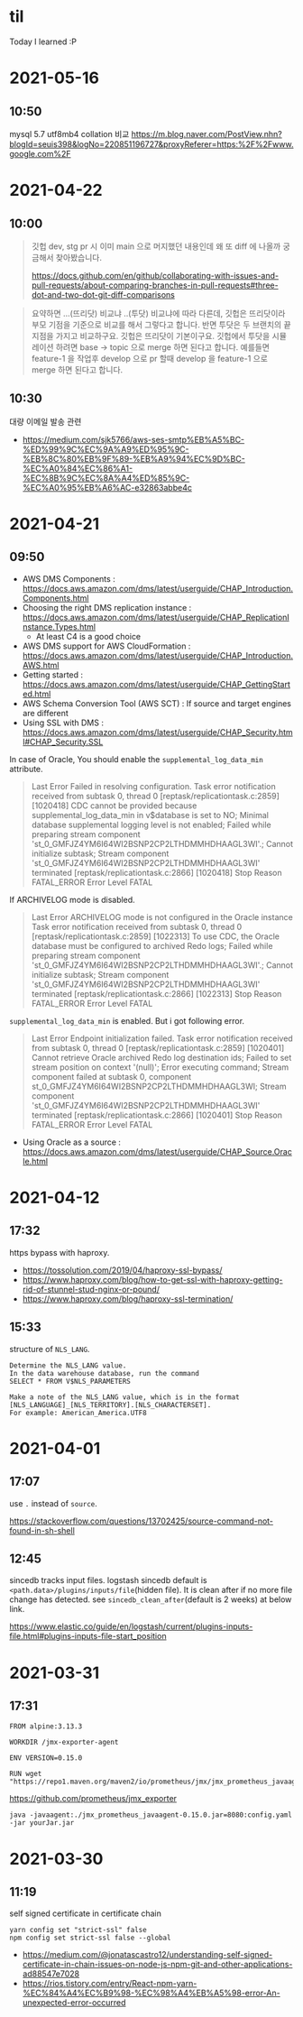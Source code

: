 # til

Today I learned :P

# 2021-05-16
## 10:50

mysql 5.7 utf8mb4 collation 비교
https://m.blog.naver.com/PostView.nhn?blogId=seuis398&logNo=220851196727&proxyReferer=https:%2F%2Fwww.google.com%2F

# 2021-04-22
## 10:00

>깃헙 dev, stg pr 시 이미 main 으로 머지했던 내용인데 왜 또 diff 에 나올까 궁금해서 찾아봤습니다.
>
>https://docs.github.com/en/github/collaborating-with-issues-and-pull-requests/about-comparing-branches-in-pull-requests#three-dot-and-two-dot-git-diff-comparisons

>요약하면 …(뜨리닷) 비교냐 ..(투닷) 비교냐에 따라 다른데, 깃헙은 뜨리닷이라 부모 기점을 기준으로 비교를 해서 그렇다고 합니다. 반면 투닷은 두 브랜치의 끝지점을 가지고 비교하구요. 깃헙은 뜨리닷이 기본이구요. 깃헙에서 투닷을 시뮬레이션 하려면 base -> topic 으로 merge 하면 된다고 합니다. 예를들면 feature-1 을 작업후 develop 으로 pr 할때 develop 을 feature-1 으로 merge 하면 된다고 합니다.

## 10:30

대량 이메일 발송 관련

* https://medium.com/sjk5766/aws-ses-smtp%EB%A5%BC-%ED%99%9C%EC%9A%A9%ED%95%9C-%EB%8C%80%EB%9F%89-%EB%A9%94%EC%9D%BC-%EC%A0%84%EC%86%A1-%EC%8B%9C%EC%8A%A4%ED%85%9C-%EC%A0%95%EB%A6%AC-e32863abbe4c


# 2021-04-21
## 09:50

* AWS DMS Components : https://docs.aws.amazon.com/dms/latest/userguide/CHAP_Introduction.Components.html
* Choosing the right DMS replication instance : https://docs.aws.amazon.com/dms/latest/userguide/CHAP_ReplicationInstance.Types.html 
  * At least C4 is a good choice
* AWS DMS support for AWS CloudFormation : https://docs.aws.amazon.com/dms/latest/userguide/CHAP_Introduction.AWS.html
* Getting started : https://docs.aws.amazon.com/dms/latest/userguide/CHAP_GettingStarted.html
* AWS Schema Conversion Tool (AWS SCT) : If source and target engines are different 
* Using SSL with DMS : https://docs.aws.amazon.com/dms/latest/userguide/CHAP_Security.html#CHAP_Security.SSL

In case of Oracle, You should enable the `supplemental_log_data_min` attribute.

>Last Error Failed in resolving configuration. Task error notification received from subtask 0, thread 0 [reptask/replicationtask.c:2859] [1020418] CDC cannot be provided because supplemental_log_data_min in v$database is set to NO; Minimal database supplemental logging level is not enabled; Failed while preparing stream component 'st_0_GMFJZ4YM6I64WI2BSNP2CP2LTHDMMHDHAAGL3WI'.; Cannot initialize subtask; Stream component 'st_0_GMFJZ4YM6I64WI2BSNP2CP2LTHDMMHDHAAGL3WI' terminated [reptask/replicationtask.c:2866] [1020418] Stop Reason FATAL_ERROR Error Level FATAL

If ARCHIVELOG mode is disabled.

>Last Error ARCHIVELOG mode is not configured in the Oracle instance Task error notification received from subtask 0, thread 0 [reptask/replicationtask.c:2859] [1022313] To use CDC, the Oracle database must be configured to archived Redo logs; Failed while preparing stream component 'st_0_GMFJZ4YM6I64WI2BSNP2CP2LTHDMMHDHAAGL3WI'.; Cannot initialize subtask; Stream component 'st_0_GMFJZ4YM6I64WI2BSNP2CP2LTHDMMHDHAAGL3WI' terminated [reptask/replicationtask.c:2866] [1022313] Stop Reason FATAL_ERROR Error Level FATAL

`supplemental_log_data_min` is enabled. But i got following error.

>Last Error Endpoint initialization failed. Task error notification received from subtask 0, thread 0 [reptask/replicationtask.c:2859] [1020401] Cannot retrieve Oracle archived Redo log destination ids; Failed to set stream position on context '(null)'; Error executing command; Stream component failed at subtask 0, component st_0_GMFJZ4YM6I64WI2BSNP2CP2LTHDMMHDHAAGL3WI; Stream component 'st_0_GMFJZ4YM6I64WI2BSNP2CP2LTHDMMHDHAAGL3WI' terminated [reptask/replicationtask.c:2866] [1020401] Stop Reason FATAL_ERROR Error Level FATAL

* Using Oracle as a source : https://docs.aws.amazon.com/dms/latest/userguide/CHAP_Source.Oracle.html

# 2021-04-12
## 17:32

https bypass with haproxy.

* https://tossolution.com/2019/04/haproxy-ssl-bypass/
* https://www.haproxy.com/blog/how-to-get-ssl-with-haproxy-getting-rid-of-stunnel-stud-nginx-or-pound/
* https://www.haproxy.com/blog/haproxy-ssl-termination/

## 15:33

structure of `NLS_LANG`.

```
Determine the NLS_LANG value.
In the data warehouse database, run the command
SELECT * FROM V$NLS_PARAMETERS

Make a note of the NLS_LANG value, which is in the format [NLS_LANGUAGE]_[NLS_TERRITORY].[NLS_CHARACTERSET].
For example: American_America.UTF8
```

# 2021-04-01
## 17:07

use `.` instead of `source`.

https://stackoverflow.com/questions/13702425/source-command-not-found-in-sh-shell

## 12:45

sincedb tracks input files. logstash sincedb default is `<path.data>/plugins/inputs/file`(hidden file). It is clean after if no more file change has detected. see `sincedb_clean_after`(default is 2 weeks) at below link.

https://www.elastic.co/guide/en/logstash/current/plugins-inputs-file.html#plugins-inputs-file-start_position

# 2021-03-31
## 17:31

```
FROM alpine:3.13.3

WORKDIR /jmx-exporter-agent

ENV VERSION=0.15.0

RUN wget "https://repo1.maven.org/maven2/io/prometheus/jmx/jmx_prometheus_javaagent/${VERSION}/jmx_prometheus_javaagent-${VERSION}.jar"
```

https://github.com/prometheus/jmx_exporter

```
java -javaagent:./jmx_prometheus_javaagent-0.15.0.jar=8080:config.yaml -jar yourJar.jar
```

# 2021-03-30
## 11:19

self signed certificate in certificate chain

```
yarn config set "strict-ssl" false
npm config set strict-ssl false --global
```

* https://medium.com/@jonatascastro12/understanding-self-signed-certificate-in-chain-issues-on-node-js-npm-git-and-other-applications-ad88547e7028
* https://rios.tistory.com/entry/React-npm-yarn-%EC%84%A4%EC%B9%98-%EC%98%A4%EB%A5%98-error-An-unexpected-error-occurred
